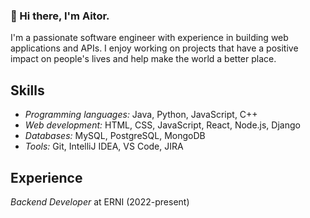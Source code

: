 ### 👋 Hi there, I'm Aitor.

<!--
**aitorquinza/aitorquinza** is a ✨ _special_ ✨ repository because its `README.md` (this file) appears on your GitHub profile.

Here are some ideas to get you started:

- 🔭 I’m currently working on ...
- 🌱 I’m currently learning ...
- 👯 I’m looking to collaborate on ...
- 🤔 I’m looking for help with ...
- 💬 Ask me about ...
- 📫 How to reach me: ...
- 😄 Pronouns: ...
- ⚡ Fun fact: ...
-->


I'm a passionate software engineer with experience in building web applications and APIs. I enjoy working on projects that have a positive impact on people's lives and help make the world a better place.

## Skills
- *Programming languages:* Java, Python, JavaScript, C++
- *Web development:* HTML, CSS, JavaScript, React, Node.js, Django
- *Databases:* MySQL, PostgreSQL, MongoDB
- *Tools:* Git, IntelliJ IDEA, VS Code, JIRA

## Experience
*Backend Developer* at ERNI  (2022-present)

